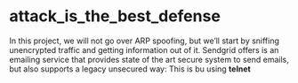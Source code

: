 # attack_is_the_best_defense
In this project, we will not go over ARP spoofing, but we’ll start by sniffing unencrypted traffic and getting information out of it.
Sendgrid offers is an emailing service that provides state of the art secure system to send emails, but also supports a legacy unsecured way: This is bu using **telnet**
